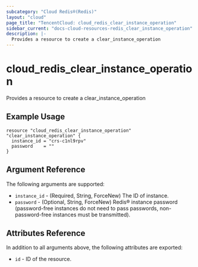 ```yaml
---
subcategory: "Cloud Redis®(Redis)"
layout: "cloud"
page_title: "TencentCloud: cloud_redis_clear_instance_operation"
sidebar_current: "docs-cloud-resources-redis_clear_instance_operation"
description: |-
  Provides a resource to create a clear_instance_operation
---
```


# cloud_redis_clear_instance_operation

Provides a resource to create a clear_instance_operation

## Example Usage

```hcl
resource "cloud_redis_clear_instance_operation" "clear_instance_operation" {
  instance_id = "crs-c1nl9rpv"
  password    = ""
}
```

## Argument Reference

The following arguments are supported:

* `instance_id` - (Required, String, ForceNew) The ID of instance.
* `password` - (Optional, String, ForceNew) Redis® instance password (password-free instances do not need to pass passwords, non-password-free instances must be transmitted).

## Attributes Reference

In addition to all arguments above, the following attributes are exported:

* `id` - ID of the resource.



